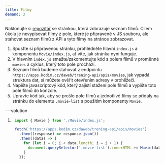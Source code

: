 ```yaml
---
title: Filmy
demand: 3
---
```


Naklonujte si [repozitář](https://github.com/Czechitas-podklady-WEB/filmy-zadani) se stránkou, která zobrazuje seznam filmů.
Cílem úkolu je nevypisovat filmy z pole, které je připravené v JS souboru, ale stahovat seznam filmů z API a tyto filmy na stránce zobrazovat.

1. Spusťte si připravenou stránku, prohlédněte hlavní `index.js` a komponentu `Movie/index.js`, ať víte, jak stránka nyní funguje.
1. V hlavním `index.js` smažte/zakomentujte kód s polem filmů v proměnné `movies` a cyklus, který toto pole prochází.
1. Seznam filmů budeme stahovat z endpointu `https://apps.kodim.cz/daweb/trening-api/apis/movies`, jak vypadá struktura dat, si můžete ověřit otevřením adresy v prohlížeči.
1. Napište javascriptový kód, který zajistí stažení pole filmů a vypište toto pole filmů do konzole.
1. Upravte kód tak, aby se prošlo pole filmů a jednotlivé filmy se přidaly na stránku do elementu `.movie-list` s použitím komponenty `Movie`.

---solution

1. ```js
    import { Movie } from './Movie/index.js';

    fetch('https://apps.kodim.cz/daweb/trening-api/apis/movies')
      .then((response) => response.json())
      .then((data) => {
        for (let i = 0; i < data.length; i = i + 1) {
          document.querySelector('.movie-list').innerHTML += Movie(data[i]);
        }
      });
   ```
